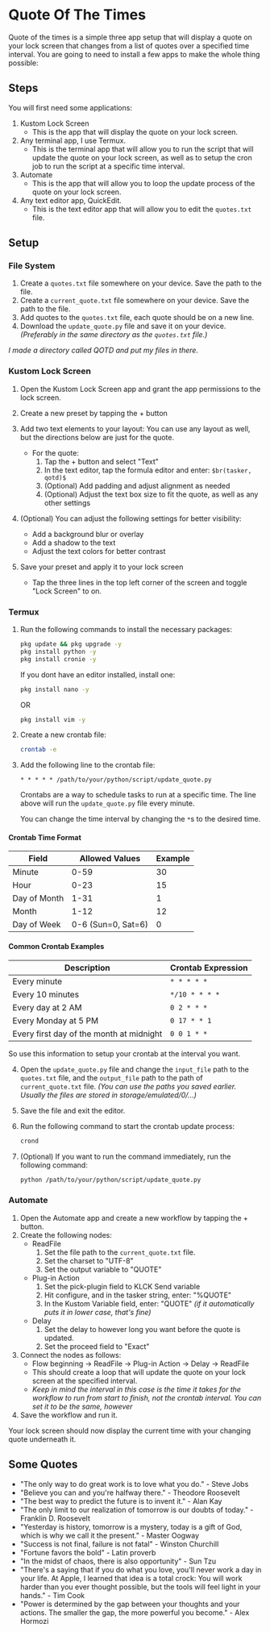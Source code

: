 # Quote Of The Times
 Quote of the times is a simple three app setup that will display a quote on your lock screen that changes from a list of quotes over a specified time interval. You are going to need to install a few apps to make the whole thing possible:

 ## Steps
 You will first need some applications:
 1. Kustom Lock Screen 
    - This is the app that will display the quote on your lock screen.
 2. Any terminal app, I use Termux.
    - This is the terminal app that will allow you to run the script that will update the quote on your lock screen, as well as to setup the cron job to run the script at a specific time interval.
 3. Automate 
    - This is the app that will allow you to loop the update process of the quote on your lock screen.
 4. Any text editor app, QuickEdit.
    - This is the text editor app that will allow you to edit the `quotes.txt` file.

## Setup 

### File System
1. Create a `quotes.txt` file somewhere on your device. Save the path to the file.
2. Create a `current_quote.txt` file somewhere on your device. Save the path to the file.
3. Add quotes to the `quotes.txt` file, each quote should be on a new line.
4. Download the `update_quote.py` file and save it on your device. *(Preferably in the same directory as the `quotes.txt` file.)*

*I made a directory called QOTD and put my files in there.*

### Kustom Lock Screen
1. Open the Kustom Lock Screen app and grant the app permissions to the lock screen.
2. Create a new preset by tapping the + button
3. Add two text elements to your layout:
   You can use any layout as well, but the directions below are just for the quote.
   - For the quote:
     1. Tap the + button and select "Text"
     2. In the text editor, tap the formula editor and enter: `$br(tasker, qotd)$` 
     3. (Optional) Add padding and adjust alignment as needed
     4. (Optional) Adjust the text box size to fit the quote, as well as any other settings
4. (Optional) You can adjust the following settings for better visibility:
   - Add a background blur or overlay
   - Add a shadow to the text
   - Adjust the text colors for better contrast

5. Save your preset and apply it to your lock screen
   - Tap the three lines in the top left corner of the screen and toggle "Lock Screen" to on.

### Termux
1. Run the following commands to install the necessary packages:
    ```bash
    pkg update && pkg upgrade -y
    pkg install python -y
    pkg install cronie -y
    ```
    If you dont have an editor installed, install one:
    ```bash
    pkg install nano -y
    ```
    OR
    ```bash
    pkg install vim -y
    ```

2. Create a new crontab file:
    ```bash
    crontab -e
    ```
3. Add the following line to the crontab file:

    ```vim
    * * * * * /path/to/your/python/script/update_quote.py
    ```
    Crontabs are a way to schedule tasks to run at a specific time. The line above will run the `update_quote.py` file every minute.

    You can change the time interval by changing the `*`s to the desired time.

#### Crontab Time Format

| Field | Allowed Values | Example |
|-------|---------------|---------|
| Minute | 0-59 | 30 |
| Hour | 0-23 | 15 |
| Day of Month | 1-31 | 1 |
| Month | 1-12 | 12 |
| Day of Week | 0-6 (Sun=0, Sat=6) | 0 |

#### Common Crontab Examples

| Description | Crontab Expression |
|-------------|-------------------|
| Every minute | `* * * * *` |
| Every 10 minutes | `*/10 * * * *` |
| Every day at 2 AM | `0 2 * * *` |
| Every Monday at 5 PM | `0 17 * * 1` |
| Every first day of the month at midnight | `0 0 1 * *` |

So use this information to setup your crontab at the interval you want.

4. Open the `update_quote.py` file and change the `input_file` path to the `quotes.txt` file, and the `output_file` path to the path of `current_quote.txt` file. *(You can use the paths you saved earlier. Usually the files are stored in storage/emulated/0/...)*

5. Save the file and exit the editor.

6. Run the following command to start the crontab update process:
    ```bash
    crond
    ```
7. (Optional) If you want to run the command immediately, run the following command:
    ```bash
    python /path/to/your/python/script/update_quote.py
    ```


### Automate
1. Open the Automate app and create a new workflow by tapping the + button.
2. Create the following nodes:
   - ReadFile
      1. Set the file path to the `current_quote.txt` file.
      2. Set the charset to "UTF-8"
      3. Set the output variable to "QUOTE"
   - Plug-in Action 
      1. Set the pick-plugin field to KLCK Send variable
      2. Hit configure, and in the tasker string, enter: "%QUOTE"
      3. In the Kustom Variable field, enter: "QUOTE" *(if it automatically puts it in lower case, that's fine)*
   - Delay
      1. Set the delay to however long you want before the quote is updated.
      2. Set the proceed field to "Exact"
3. Connect the nodes as follows:
   - Flow beginning -> ReadFile -> Plug-in Action -> Delay -> ReadFile
   - This should create a loop that will update the quote on your lock screen at the specified interval.
   - *Keep in mind the interval in this case is the time it takes for the workflow to run from start to finish, not the crontab interval. You can set it to be the same, however*
4. Save the workflow and run it.

Your lock screen should now display the current time with your changing quote underneath it.


## Some Quotes
- "The only way to do great work is to love what you do." - Steve Jobs
- "Believe you can and you're halfway there." - Theodore Roosevelt
- "The best way to predict the future is to invent it." - Alan Kay
- "The only limit to our realization of tomorrow is our doubts of today." - Franklin D. Roosevelt
- "Yesterday is history, tomorrow is a mystery, today is a gift of God, which is why we call it the present." - Master Oogway
- "Success is not final, failure is not fatal" - Winston Churchill
- "Fortune favors the bold" - Latin proverb
- "In the midst of chaos, there is also opportunity" - Sun Tzu
- "There's a saying that if you do what you love, you'll never work a day in your life. At Apple, I learned that idea is a total crock: You will work harder than you ever thought possible, but the tools will feel light in your hands." - Tim Cook
- "Power is determined by the gap between your thoughts and your actions. The smaller the gap, the more powerful you become." - Alex Hormozi